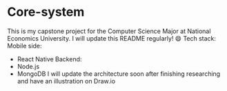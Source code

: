 # Core-system
This is my capstone project for the Computer Science Major at National Economics University. I will update this README regularly! 😄
Tech stack:
Mobile side:
- React Native
Backend:
- Node.js
- MongoDB
I will update the architecture soon after finishing researching and have an illustration on Draw.io
